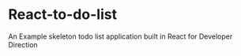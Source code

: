 # React-to-do-list
An Example skeleton todo list application built in React for Developer Direction
